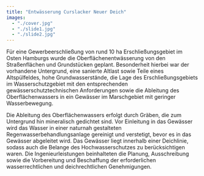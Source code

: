 ```yaml
---
title: "Entwässerung Curslacker Neuer Deich"
images:
  - "./cover.jpg"
  - "./slide1.jpg"
  - "./slide2.jpg"
---
```


Für eine Gewerbeerschließung von rund 10 ha Erschließungsgebiet im Osten
Hamburgs wurde die Oberflächenentwässerung von den Straßenflächen und
Grundstücken geplant. Besonderheit hierbei war der vorhandene
Untergrund, eine sanierte Altlast sowie Teile eines Altspülfeldes, hohe
Grundwasserstände, die Lage des Erschließungsgebiets im
Wasserschutzgebiet mit den entsprechenden gewässerschutztechnischen
Anforderungen sowie die Ableitung des Oberflächenwassers in ein Gewässer
im Marschgebiet mit geringer Wasserbewegung.

Die Ableitung des Oberflächenwassers erfolgt durch Gräben, die zum Untergrund hin
mineralisch gedichtet sind. Vor Einleitung in das Gewässer wird das
Wasser in einer naturnah gestalteten Regenwasserbehandlungsanlage
gereinigt und verstetigt, bevor es in das Gewässer abgeleitet wird. Das
Gewässer liegt innerhalb einer Deichlinie, sodass auch die Belange des
Hochwasserschutzes zu berücksichtigen waren. Die Ingenieurleistungen
beinhalteten die Planung, Ausschreibung sowie die Vorbereitung und
Beschaffung der erforderlichen wasserrechtlichen und deichrechtlichen
Genehmigungen.
